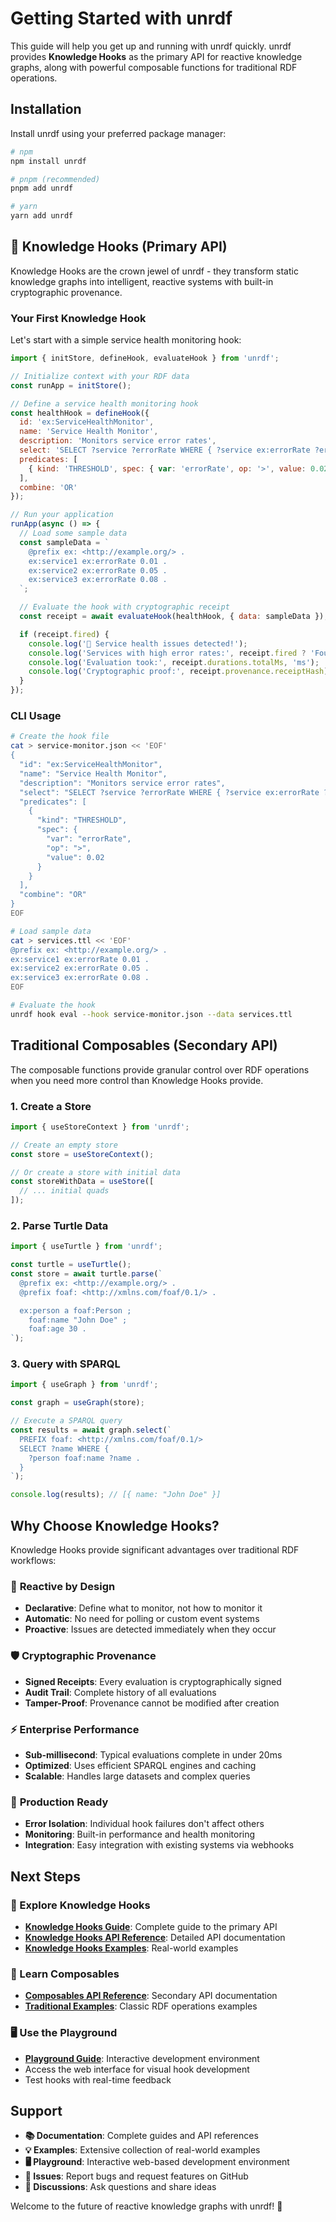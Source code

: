 # Getting Started with unrdf

This guide will help you get up and running with unrdf quickly. unrdf provides **Knowledge Hooks** as the primary API for reactive knowledge graphs, along with powerful composable functions for traditional RDF operations.

## Installation

Install unrdf using your preferred package manager:

```bash
# npm
npm install unrdf

# pnpm (recommended)
pnpm add unrdf

# yarn
yarn add unrdf
```

## 🎯 Knowledge Hooks (Primary API)

Knowledge Hooks are the crown jewel of unrdf - they transform static knowledge graphs into intelligent, reactive systems with built-in cryptographic provenance.

### Your First Knowledge Hook

Let's start with a simple service health monitoring hook:

```javascript
import { initStore, defineHook, evaluateHook } from 'unrdf';

// Initialize context with your RDF data
const runApp = initStore();

// Define a service health monitoring hook
const healthHook = defineHook({
  id: 'ex:ServiceHealthMonitor',
  name: 'Service Health Monitor',
  description: 'Monitors service error rates',
  select: 'SELECT ?service ?errorRate WHERE { ?service ex:errorRate ?errorRate }',
  predicates: [
    { kind: 'THRESHOLD', spec: { var: 'errorRate', op: '>', value: 0.02 } }
  ],
  combine: 'OR'
});

// Run your application
runApp(async () => {
  // Load some sample data
  const sampleData = `
    @prefix ex: <http://example.org/> .
    ex:service1 ex:errorRate 0.01 .
    ex:service2 ex:errorRate 0.05 .
    ex:service3 ex:errorRate 0.08 .
  `;

  // Evaluate the hook with cryptographic receipt
  const receipt = await evaluateHook(healthHook, { data: sampleData });

  if (receipt.fired) {
    console.log('🚨 Service health issues detected!');
    console.log('Services with high error rates:', receipt.fired ? 'Found' : 'None');
    console.log('Evaluation took:', receipt.durations.totalMs, 'ms');
    console.log('Cryptographic proof:', receipt.provenance.receiptHash);
  }
});
```

### CLI Usage

```bash
# Create the hook file
cat > service-monitor.json << 'EOF'
{
  "id": "ex:ServiceHealthMonitor",
  "name": "Service Health Monitor",
  "description": "Monitors service error rates",
  "select": "SELECT ?service ?errorRate WHERE { ?service ex:errorRate ?errorRate }",
  "predicates": [
    {
      "kind": "THRESHOLD",
      "spec": {
        "var": "errorRate",
        "op": ">",
        "value": 0.02
      }
    }
  ],
  "combine": "OR"
}
EOF

# Load sample data
cat > services.ttl << 'EOF'
@prefix ex: <http://example.org/> .
ex:service1 ex:errorRate 0.01 .
ex:service2 ex:errorRate 0.05 .
ex:service3 ex:errorRate 0.08 .
EOF

# Evaluate the hook
unrdf hook eval --hook service-monitor.json --data services.ttl
```

## Traditional Composables (Secondary API)

The composable functions provide granular control over RDF operations when you need more control than Knowledge Hooks provide.

### 1. Create a Store

```javascript
import { useStoreContext } from 'unrdf';

// Create an empty store
const store = useStoreContext();

// Or create a store with initial data
const storeWithData = useStore([
  // ... initial quads
]);
```

### 2. Parse Turtle Data

```javascript
import { useTurtle } from 'unrdf';

const turtle = useTurtle();
const store = await turtle.parse(`
  @prefix ex: <http://example.org/> .
  @prefix foaf: <http://xmlns.com/foaf/0.1/> .

  ex:person a foaf:Person ;
    foaf:name "John Doe" ;
    foaf:age 30 .
`);
```

### 3. Query with SPARQL

```javascript
import { useGraph } from 'unrdf';

const graph = useGraph(store);

// Execute a SPARQL query
const results = await graph.select(`
  PREFIX foaf: <http://xmlns.com/foaf/0.1/>
  SELECT ?name WHERE {
    ?person foaf:name ?name .
  }
`);

console.log(results); // [{ name: "John Doe" }]
```

## Why Choose Knowledge Hooks?

Knowledge Hooks provide significant advantages over traditional RDF workflows:

### 🚀 **Reactive by Design**
- **Declarative**: Define what to monitor, not how to monitor it
- **Automatic**: No need for polling or custom event systems
- **Proactive**: Issues are detected immediately when they occur

### 🛡️ **Cryptographic Provenance**
- **Signed Receipts**: Every evaluation is cryptographically signed
- **Audit Trail**: Complete history of all evaluations
- **Tamper-Proof**: Provenance cannot be modified after creation

### ⚡ **Enterprise Performance**
- **Sub-millisecond**: Typical evaluations complete in under 20ms
- **Optimized**: Uses efficient SPARQL engines and caching
- **Scalable**: Handles large datasets and complex queries

### 🔧 **Production Ready**
- **Error Isolation**: Individual hook failures don't affect others
- **Monitoring**: Built-in performance and health monitoring
- **Integration**: Easy integration with existing systems via webhooks

## Next Steps

### 🎯 Explore Knowledge Hooks
- **[Knowledge Hooks Guide](guides/knowledge-hooks.md)**: Complete guide to the primary API
- **[Knowledge Hooks API Reference](api/knowledge-hooks.md)**: Detailed API documentation
- **[Knowledge Hooks Examples](examples/knowledge-hooks/)**: Real-world examples

### 🧩 Learn Composables
- **[Composables API Reference](api/composables.md)**: Secondary API documentation
- **[Traditional Examples](examples/)**: Classic RDF operations examples

### 🖥️ Use the Playground
- **[Playground Guide](playground/)**: Interactive development environment
- Access the web interface for visual hook development
- Test hooks with real-time feedback

## Support

- **📚 Documentation**: Complete guides and API references
- **💡 Examples**: Extensive collection of real-world examples
- **🖥️ Playground**: Interactive web-based development environment
- **🐛 Issues**: Report bugs and request features on GitHub
- **💬 Discussions**: Ask questions and share ideas

Welcome to the future of reactive knowledge graphs with unrdf! 🎉

